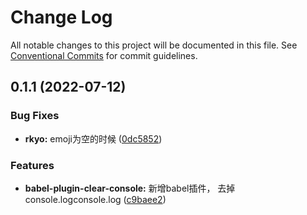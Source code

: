 # Change Log

All notable changes to this project will be documented in this file.
See [Conventional Commits](https://conventionalcommits.org) for commit guidelines.

## 0.1.1 (2022-07-12)


### Bug Fixes

* **rkyo:** emoji为空的时候 ([0dc5852](https://github.com/xiaokyo/xiaokyo-packages/commit/0dc58525082477952df4c33805fe39c3d2ee4764))


### Features

* **babel-plugin-clear-console:** 新增babel插件， 去掉console.logconsole.log ([c9baee2](https://github.com/xiaokyo/xiaokyo-packages/commit/c9baee2cc277208dcfabf1411af6fe9008567c92))
